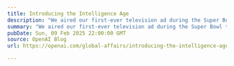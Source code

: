 ```yaml
---
title: Introducing the Intelligence Age
description: "We aired our first-ever television ad during the Super Bowl to pique people’s curiosity and help us all realize how AI can open up new possibilities for us, create more fulfillment in our lives, and make us more productive, just as all the tools that came before AI did for those who came before us."
summary: "We aired our first-ever television ad during the Super Bowl to pique people’s curiosity and help us all realize how AI can open up new possibilities for us, create more fulfillment in our lives, and make us more productive, just as all the tools that came before AI did for those who came before us."
pubDate: Sun, 09 Feb 2025 22:00:00 GMT
source: OpenAI Blog
url: https://openai.com/global-affairs/introducing-the-intelligence-age

---
```


